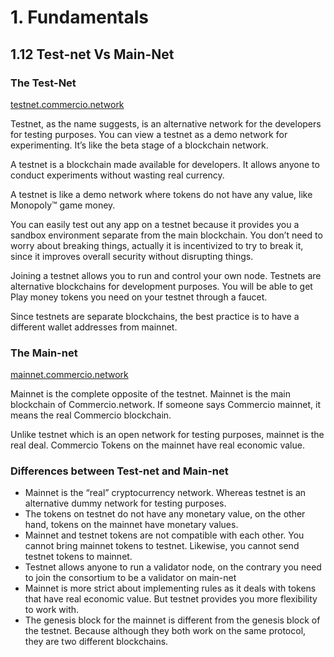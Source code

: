 # 1. Fundamentals

## 1.12 Test-net Vs Main-Net


### The Test-Net

[testnet.commercio.network](https://testnet.commercio.network)

Testnet, as the name suggests, is an alternative network for the developers for testing purposes. You can view a testnet as a demo network for experimenting. It’s like the beta stage of a blockchain network.

A testnet is a blockchain made available for developers. It allows anyone to conduct experiments without wasting real currency.

A testnet is like a demo network where tokens do not have any value, like Monopoly™ game money.

You can easily test out any app on a testnet because it provides you a sandbox environment separate from the main blockchain.  You don’t need to worry about breaking things, actually it is incentivized to try to break it, since it improves overall security without disrupting things.

Joining a testnet allows you to run and control your own node.
Testnets are alternative blockchains for development purposes. You will be able to get Play money tokens you need on your testnet through a faucet. 

Since testnets are separate blockchains, the best practice is to have a different wallet addresses from mainnet. 

### The Main-net

[mainnet.commercio.network](https://mainnet.commercio.network)

Mainnet is the complete opposite of the testnet. Mainnet is the main blockchain of Commercio.network. If someone says Commercio mainnet, it means the real Commercio blockchain.

Unlike testnet which is an open network for testing purposes, mainnet is the real deal.  Commercio Tokens on the mainnet have real economic value.

### Differences between Test-net and Main-net

* Mainnet is the “real” cryptocurrency network. Whereas testnet is an alternative dummy network for testing purposes.
* The tokens on testnet do not have any monetary value, on the other hand, tokens on the mainnet have monetary values.
* Mainnet and testnet tokens are not compatible with each other. You cannot bring mainnet tokens to testnet. Likewise, you cannot send testnet tokens to mainnet.
* Testnet allows anyone to run a validator node, on the contrary you need to join the consortium to be a validator on main-net
* Mainnet is more strict about implementing rules as it deals with tokens that have real economic value. But testnet provides you more flexibility to work with.
* The genesis block for the mainnet is different from the genesis block of the testnet. Because although they both work on the same protocol, they are two different blockchains.
